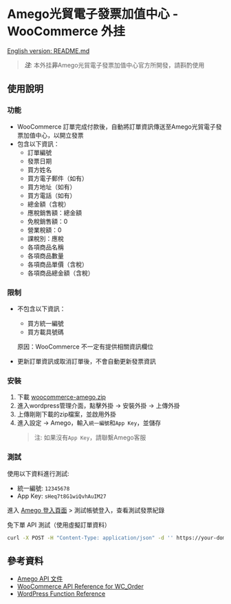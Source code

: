 Amego光貿電子發票加值中心 - WooCommerce 外挂
==========================================
[English version: README.md](README.md)

> ***注***: 本外挂**非**Amego光貿電子發票加值中心官方所開發，請斟酌使用

使用說明
--------
### 功能
- WooCommerce 訂單完成付款後，自動將訂單資訊傳送至Amego光貿電子發票加值中心，以開立發票
- 包含以下資訊：
    - 訂單編號
    - 發票日期
    - 買方姓名
    - 買方電子郵件（如有）
    - 買方地址（如有）
    - 買方電話（如有）
    - 總金額（含稅）
    - 應稅銷售額：總金額
    - 免稅銷售額：0
    - 營業稅額：0
    - 課稅別：應稅
    - 各項商品名稱
    - 各項商品數量
    - 各項商品單價（含稅）
    - 各項商品總金額（含稅）

### 限制
- 不包含以下資訊：
    - 買方統一編號
    - 買方載具號碼

    原因：WooCommerce 不一定有提供相關資訊欄位
- 更新訂單資訊或取消訂單後，不會自動更新發票資訊

### 安裝
1. 下載 [woocommerce-amego.zip](https://github.com/FooJiaYin/woocommerce-amego/releases/latest)
2. 進入wordpress管理介面，點擊外掛 -> 安裝外掛 -> 上傳外掛
3. 上傳剛剛下載的zip檔案，並啟用外掛
4. 進入設定 -> Amego，輸入`統一編號`和`App Key`，並儲存
    > 注: 如果沒有`App Key`，請聯繫Amego客服

### 測試
使用以下資料進行測試:
- 統一編號: `12345678`
- App Key: `sHeq7t8G1wiQvhAuIM27`

進入 [Amego 登入頁面](https://invoice.amego.tw/login) > 測試帳號登入，查看測試發票紀錄

免下單 API 測試（使用虛擬訂單資料）
```bash
curl -X POST -H "Content-Type: application/json" -d '' https://your-domain.com/wp-json/amego/v1/test
```

參考資料
--------
- [Amego API 文件](https://invoice-doc.amego.tw/api_doc/)
- [WooCommerce API Reference for WC_Order](https://woocommerce.github.io/code-reference/classes/WC-Order.html)
- [WordPress Function Reference](https://developer.wordpress.org/reference/functions/)